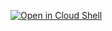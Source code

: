 [![Open in Cloud Shell](https://gstatic.com/cloudssh/images/open-btn.svg)](https://ssh.cloud.google.com/cloudshell/editor?shellonly=true&cloudshell_git_repo=https%3A%2F%2Fgithub.com%2Fahkeravi2778%2Fapi-nute%2F&cloudshell_image=gcr.io%2Fnute-pro%2Fapi-nute&cloudshell_git_branch=docker)
